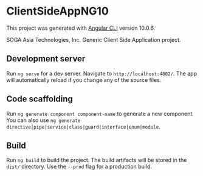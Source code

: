 # ClientSideAppNG10

This project was generated with [Angular CLI](https://github.com/angular/angular-cli) version 10.0.6.

SOGA Asia Technologies, Inc. Generic Client Side Application project.

## Development server

Run `ng serve` for a dev server. Navigate to `http://localhost:4802/`. The app will automatically reload if you change any of the source files.

## Code scaffolding

Run `ng generate component component-name` to generate a new component. You can also use `ng generate directive|pipe|service|class|guard|interface|enum|module`.

## Build

Run `ng build` to build the project. The build artifacts will be stored in the `dist/` directory. Use the `--prod` flag for a production build.

